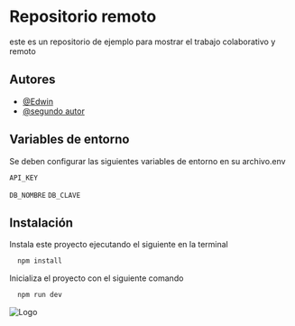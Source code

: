 
# Repositorio remoto

este es un repositorio de ejemplo para mostrar el trabajo colaborativo y remoto

## Autores

- [@Edwin](https://www.github.com/octokatherine)
- [@segundo autor](https://www.github.com/octokatherine)


## Variables de entorno

Se deben configurar las siguientes variables de entorno en su archivo.env

`API_KEY`

`DB_NOMBRE`
`DB_CLAVE`


## Instalación

Instala este proyecto ejecutando el siguiente en la terminal

```bash
  npm install
```

Inicializa el proyecto con el siguiente comando

```bash
  npm run dev
```
    
![Logo](https://dev-to-uploads.s3.amazonaws.com/uploads/articles/th5xamgrr6se0x5ro4g6.png)


